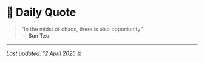 # 📜 Daily Quote

> "In the midst of chaos, there is also opportunity."  
> — **Sun Tzu**

---

_Last updated: 12 April 2025 ⏳_
